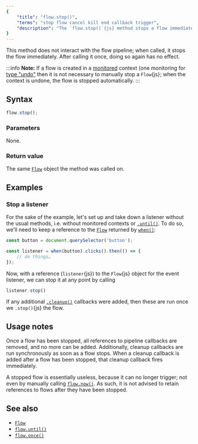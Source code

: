 ```yaml
---
{
	"title": "flow.stop()",
	"terms": "stop flow cancel kill end callback trigger",
	"description": "The `flow.stop()`{js} method stops a flow immediately. Its cleanup callbacks are run, and the flow is prevented from ever triggering again."
}
---
```


This method does not interact with the flow pipeline; when called, it stops the flow immediately. After calling it once, doing so again has no effect.

:::info
**Note:** If a flow is created in a [monitored](/docs/monitor/) context (one monitoring for [type "undo"](/docs/monitor/undo/) then it is not necessary to manually stop a `Flow`{js}; when the context is undone, the flow is stopped automatically.
:::

## Syntax

```js
flow.stop();
```

### Parameters

None.

### Return value

The same [`Flow`](/docs/flow/) object the method was called on.

## Examples

### Stop a listener

For the sake of the example, let's set up and take down a listener without the usual methods, i.e. without monitored contexts or [`.until()`](/docs/flow/until/). To do so, we'll need to keep a reference to the [`Flow`](/docs/flow/) returned by [`when()`](/docs/when/):

```js
const button = document.querySelector('button');

const listener = when(button).clicks().then(() => {
	// do things…
});
```

Now, with a reference (`listener`{js}) to the `Flow`{js} object for the event listener, we can stop it at any point by calling

```js
listener.stop()
```

If any additional [`.cleanup()`](/docs/flow/cleanup/) callbacks were added, then these are run once we `.stop()`{js} the flow.

## Usage notes

Once a flow has been stopped, all references to pipeline callbacks are removed, and no more can be added. Additionally, cleanup callbacks are run synchronously as soon as a flow stops. When a cleanup callback is added after a flow has been stopped, that cleanup callback fires immediately.

A stopped flow is essentially useless, because it can no longer trigger; not even by manually calling [`flow.now()`](/docs/flow/now/). As such, it is not advised to retain references to flows after they have been stopped.

## See also

- [`Flow`](/docs/flow/)
- [`flow.until()`](/docs/flow/until/)
- [`flow.once()`](/docs/flow/once/)
